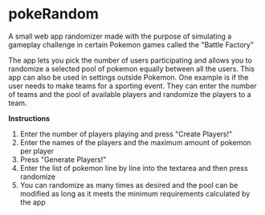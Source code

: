 # pokeRandom
A small web app randomizer made with the purpose of simulating a gameplay challenge in certain Pokemon games called the "Battle Factory"

The app lets you pick the number of users participating and allows you to randomize a selected pool of pokemon equally between all the users. This app can also be used in settings outside Pokemon. One example is if the user needs to make teams for a sporting event. They can enter the number of teams and the pool of available players and randomize the players to a team.

**Instructions**
1. Enter the number of players playing and press "Create Players!"
2. Enter the names of the players and the maximum amount of pokemon per player
3. Press "Generate Players!" 
4. Enter the list of pokemon line by line into the textarea and then press randomize
5. You can randomize as many times as desired and the pool can be modified as long as it meets the minimum requirements calculated by the app
